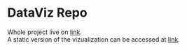 # DataViz Repo

Whole project live on [link](https://rockdonald2.github.io/datavisualization/index.html).  
A static version of the vizualization can be accessed at [link](https://rockdonald2.github.io/nobelvisualization/).